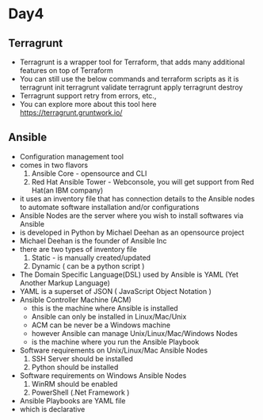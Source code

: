 # Day4

## Terragrunt 
- Terragrunt is a wrapper tool for Terraform, that adds many additional features on top of Terraform
- You can still use the below commands and terraform scripts as it is
  terragrunt init
  terragrunt validate
  terragrunt apply
  terragrunt destroy
- Terragrunt support retry from errors, etc.,
- You can explore more about this tool here https://terragrunt.gruntwork.io/

## Ansible
- Configuration management tool
- comes in two flavors
  1. Ansible Core - opensource and CLI
  2. Red Hat Ansible Tower - Webconsole, you will get support from Red Hat(an IBM company)
- it uses an inventory file that has connection details to the Ansible nodes to automate software installation and/or configurations
- Ansible Nodes are the server where you wish to install softwares via Ansible
- is developed in Python by Michael Deehan as an opensource project
- Michael Deehan is the founder of Ansible Inc
- there are two types of inventory file
  1. Static - is manually created/updated
  2. Dynamic ( can be a python script )
- The Domain Specific Language(DSL) used by Ansible is YAML (Yet Another Markup Language)
- YAML is a superset of JSON ( JavaScript Object Notation )
- Ansible Controller Machine (ACM)
  - this is the machine where Ansible is installed
  - Ansible can only be installed in Linux/Mac/Unix
  - ACM can be never be a Windows machine
  - however Ansible can manage Unix/Linux/Mac/Windows Nodes
  - is the machine where you run the Ansible Playbook 
- Software requirements on Unix/Linux/Mac Ansible Nodes
  1. SSH Server should be installed
  2. Python should be installed
- Software requirements on Windows Ansible Nodes
  1. WinRM should be enabled
  2. PowerShell (.Net Framework )
- Ansible Playbooks are YAML file
- which is declarative

